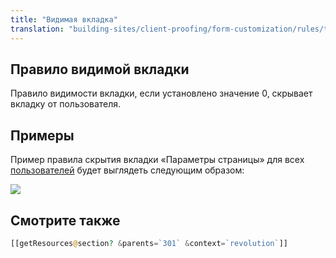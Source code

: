 ```yaml
---
title: "Видимая вкладка"
translation: "building-sites/client-proofing/form-customization/rules/tab-visible"
---
```


## Правило видимой вкладки

Правило видимости вкладки, если установлено значение 0, скрывает вкладку от пользователя.

## Примеры

Пример правила скрытия вкладки «Параметры страницы» для всех [пользователей](display/revolution20/Users "пользователей") будет выглядеть следующим образом:

![](fc-tabVisible.png)

## Смотрите также

```php
[[getResources@section? &parents=`301` &context=`revolution`]]
```

